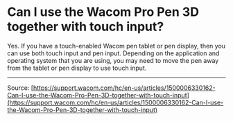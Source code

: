 # Can I use the Wacom Pro Pen 3D together with touch input?

Yes. If you have a touch-enabled Wacom pen tablet or pen display, then you can use both touch input and pen input. Depending on the application and operating system that you are using, you may need to move the pen away from the tablet or pen display to use touch input.

---
Source: [https://support.wacom.com/hc/en-us/articles/1500006330162-Can-I-use-the-Wacom-Pro-Pen-3D-together-with-touch-input](https://support.wacom.com/hc/en-us/articles/1500006330162-Can-I-use-the-Wacom-Pro-Pen-3D-together-with-touch-input)
